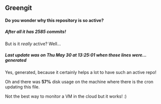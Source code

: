 ## Greengit

#### Do you wonder why this repository is so active?

##### After all it has 2585 commits!

But is it *really* active? Well...

##### Last update was on Thu May 30 at 13:25:01 when those lines were... generated

Yes, generated, because it certainly helps a lot to have such an active repo!

Oh and there was **57%** disk usage on the machine
where there is the cron updating this file.

Not the best way to monitor a VM in the cloud but it works! :)
